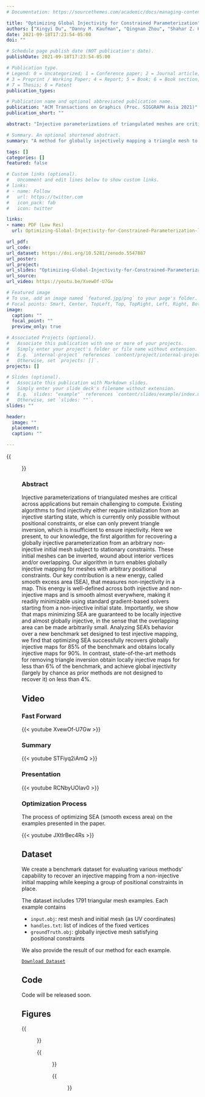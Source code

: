 ```yaml
---
# Documentation: https://sourcethemes.com/academic/docs/managing-content/

title: "Optimizing Global Injectivity for Constrained Parameterization"
authors: ["Xingyi Du", "Danny M. Kaufman", "Qingnan Zhou", "Shahar Z. Kovalsky", "Yajie Yan", "Noam Aigerman", "Tao Ju"]
date: 2021-09-18T17:23:54-05:00
doi: ""

# Schedule page publish date (NOT publication's date).
publishDate: 2021-09-18T17:23:54-05:00

# Publication type.
# Legend: 0 = Uncategorized; 1 = Conference paper; 2 = Journal article;
# 3 = Preprint / Working Paper; 4 = Report; 5 = Book; 6 = Book section;
# 7 = Thesis; 8 = Patent
publication_types: 

# Publication name and optional abbreviated publication name.
publication: "ACM Transactions on Graphics (Proc. SIGGRAPH Asia 2021)"
publication_short: ""

abstract: "Injective parameterizations of triangulated meshes are critical across applications but remain challenging to compute. Existing algorithms to find injectivity either require initialization from an injective starting state, which is currently only possible without positional constraints, or else can only prevent triangle inversion, which is insufficient to ensure injectivity. Here we present, to our knowledge, the first algorithm for recovering a globally injective parameterization from an arbitrary non-injective initial mesh subject to stationary constraints. These initial meshes can be inverted, wound about interior vertices and/or overlapping. Our algorithm in turn enables globally injective mapping for meshes with arbitrary positional constraints. Our key contribution is a new energy, called smooth excess area (SEA), that measures non-injectivity in a map. This energy is well-defined across both injective and non-injective maps and is smooth almost everywhere, making it readily minimizable using standard gradient-based solvers starting from a non-injective initial state. Importantly, we show that maps minimizing SEA are guaranteed to be locally injective and almost globally injective, in the sense that the overlapping area can be made arbitrarily small. Analyzing SEA’s behavior over a new benchmark set designed to test injective mapping, we find that optimizing SEA successfully recovers globally injective maps for 85% of the benchmark and obtains locally injective maps for 90%. In contrast, state-of-the-art methods for removing triangle inversion obtain locally injective maps for less than 6% of the benchmark, and achieve global injectivity (largely by chance as prior methods are not designed to recover it) on less than 4%."

# Summary. An optional shortened abstract.
summary: "A method for globally injectively mapping a triangle mesh to plane while satisfying positional constraints"

tags: []
categories: []
featured: false

# Custom links (optional).
#   Uncomment and edit lines below to show custom links.
# links:
# - name: Follow
#   url: https://twitter.com
#   icon_pack: fab
#   icon: twitter

links:
- name: PDF (Low Res)
  url: Optimizing-Global-Injectivity-for-Constrained-Parameterization-low-res.pdf

url_pdf:
url_code: 
url_dataset: https://doi.org/10.5281/zenodo.5547887
url_poster:
url_project:
url_slides: "Optimizing-Global-Injectivity-for-Constrained-Parameterization-Slides.pdf"
url_source:
url_video: https://youtu.be/XvewOf-U7Gw

# Featured image
# To use, add an image named `featured.jpg/png` to your page's folder.
# Focal points: Smart, Center, TopLeft, Top, TopRight, Left, Right, BottomLeft, Bottom, BottomRight.
image:
  caption: ""
  focal_point: ""
  preview_only: true

# Associated Projects (optional).
#   Associate this publication with one or more of your projects.
#   Simply enter your project's folder or file name without extension.
#   E.g. `internal-project` references `content/project/internal-project/index.md`.
#   Otherwise, set `projects: []`.
projects: []

# Slides (optional).
#   Associate this publication with Markdown slides.
#   Simply enter your slide deck's filename without extension.
#   E.g. `slides: "example"` references `content/slides/example/index.md`.
#   Otherwise, set `slides: ""`.
slides: ""

header:
  image: ""
  placement: 
  caption: ""

---
```


{{<figure alt="featured" src="/img/SEA/fig1.jpeg" title="Figure 1. Given a non-injective initial parameterization of a surface mesh (left) with inverted triangles (red), boundary intersections (orange dots), and overwound vertices (magenta dots), our method recovers a globally injective map (right) while keeping the constraints (blue points) in place. The inserts zoom in on one region in the initial map with many boundary intersections and inverted triangles (green box) and another region with an overwound vertex (cyan box).">}}



### **Abstract**

Injective parameterizations of triangulated meshes are critical across applications but remain challenging to compute. Existing algorithms to find injectivity either require initialization from an injective starting state, which is currently only possible without positional constraints, or else can only prevent triangle inversion, which is insufficient to ensure injectivity. Here we present, to our knowledge, the first algorithm for recovering a globally injective parameterization from an arbitrary non-injective initial mesh subject to stationary constraints. These initial meshes can be inverted, wound about interior vertices and/or overlapping. Our algorithm in turn enables globally injective mapping for meshes with arbitrary positional constraints. Our key contribution is a new energy, called smooth excess area (SEA), that measures non-injectivity in a map. This energy is well-defined across both injective and non-injective maps and is smooth almost everywhere, making it readily minimizable using standard gradient-based solvers starting from a non-injective initial state. Importantly, we show that maps minimizing SEA are guaranteed to be locally injective and almost globally injective, in the sense that the overlapping area can be made arbitrarily small. Analyzing SEA’s behavior over a new benchmark set designed to test injective mapping, we find that optimizing SEA successfully recovers globally injective maps for 85% of the benchmark and obtains locally injective maps for 90%. In contrast, state-of-the-art methods for removing triangle inversion obtain locally injective maps for less than 6% of the benchmark, and achieve global injectivity (largely by chance as prior methods are not designed to recover it) on less than 4%.

## **Video** 

### **Fast Forward**

{{< youtube XvewOf-U7Gw >}}

### **Summary**

{{< youtube STFiyq2iAmQ >}}

### **Presentation**

{{< youtube RCNbyUOlav0 >}}

### **Optimization Process**

The process of optimizing SEA (smooth excess area) on the examples presented in the paper.

{{< youtube JXtlrBec4Rs >}}

## **Dataset**

We create a benchmark dataset for evaluating various methods' capability to recover an injective mapping from a non-injective initial mapping while keeping a group of positional constraints in place.

The dataset includes 1791 triangular mesh examples. Each example contains
- `input.obj`: rest mesh and initial mesh (as UV coordinates)
- `handles.txt`: list of indices of the fixed vertices
- `groundTruth.obj`: globally injective mesh satisfying positional constraints

We also provide the result of our method for each example.

[`Download Dataset`](https://doi.org/10.5281/zenodo.5547887)

## **Code**

Code will be released soon.


## **Figures**

{{<figure alt="fig-success" src="/img/SEA/fig-success.png" title="Figure 2. Three successful examples from the benchmark: initial maps (first column), maps produced by our method (second column), which are all globally injective, and maps produced by LBD (third column) and SA (last column), none of which are locally or globally injective.">}}

{{<figure alt="fig-toys" src="/img/SEA/fig-toys.png" title="Figure 3. From left to right: input meshes (with one or two boundaries), non-injective initial maps, globally injective maps produced by our method (SEA), and results of LBD and SA. Both LBD and SA have removed most or all inverted triangles, but the results are neither locally or globally injective due to overwound vertices and boundary intersections.">}}

{{<figure alt="fig-overwound-1-rings" src="/img/SEA/fig-overwound-1-rings.png" title="Figure 4. Two initial maps with overwound vertices (top) and the injective maps produced by our method (bottom).">}}





<!-- ### **Acknowledgments**

This work is supported in part by NSF grant RI-1618685, NIH grant U2C CA233303-1, and Simons Math+X Investigators Award 400837. We would like to thank authors of several papers for providing code, data, and help with comparisons, and especially Hanxiao Shen, Ofir Weber, Alon Bright, Zohar Levi, and Xiao-Ming Fu. -->

